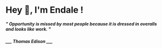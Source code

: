 <h1 title="head"> Hey 👋, I'm Endale !</h1>

**<h5><i>" Opportunity is missed by most people because it is dressed in overalls and looks like work. "</i></h5>**

*<b>___ Thomas Edison ___</b>*
